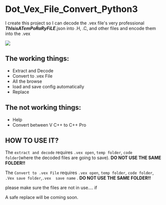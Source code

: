 # Dot_Vex_File_Convert_Python3

I create this project so I can decode the .vex file's very professional ___ThIsisATemPoRaRyFiLE___.json into .H, .C, and other files and encode them into the .vex

![](https://github.com/dingyifei/Dot_Vex_File_Convert_Python3/blob/master/screenshots/screenshot.png)



## The working things:

- Extract and Decode
- Convert to .vex File
- All the browse
- load and save config automatically
- Replace

## The not working things:

- Help
- Convert between V C++ to C++ Pro

## HOW TO USE IT?

The `extract and decode` requires `.vex open`, `temp folder`, `code folder`(where the decoded files are going to save). **DO NOT USE THE SAME FOLDER!!**


The `Convert to .vex File` requires `.vex open`, `temp folder`, `code folder`, `.Vex save folder`,`.vex  save name` . **DO NOT USE THE SAME FOLDER!!**

please make sure the files are not in use....
if 

A safe replace will be coming soon.

